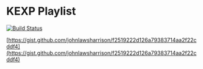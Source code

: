 # KEXP Playlist
[![Build Status](https://travis-ci.com/johnlawsharrison/KEXPPlaylist.svg?branch=master)](https://travis-ci.com/johnlawsharrison/KEXPPlaylist)

[https://gist.github.com/johnlawsharrison/f2519222d126a79383714aa2f22cddf4](https://gist.github.com/johnlawsharrison/f2519222d126a79383714aa2f22cddf4)
